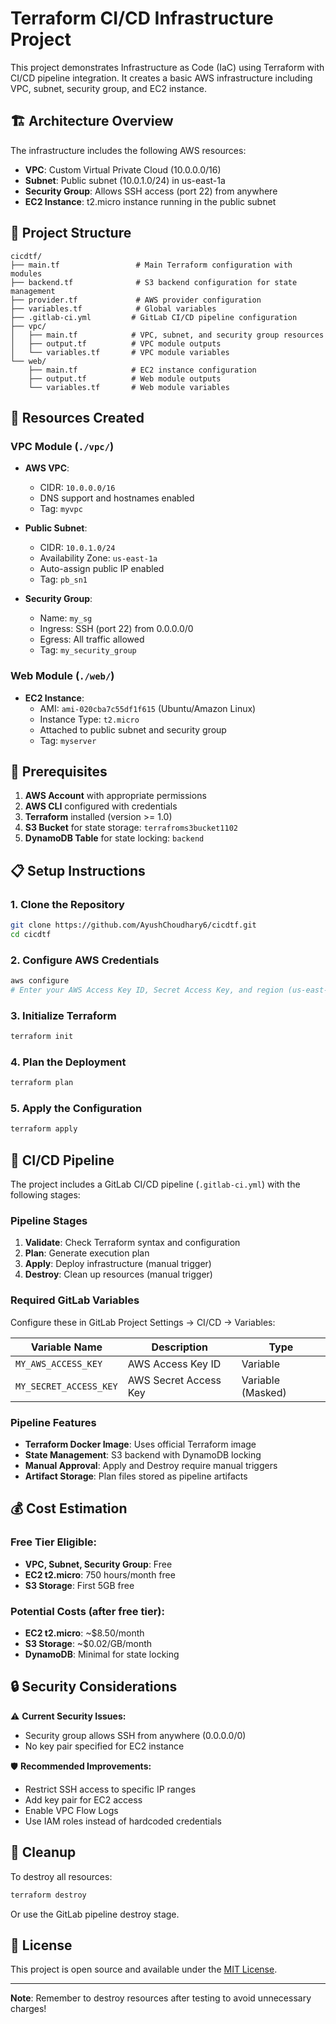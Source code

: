 # Terraform CI/CD Infrastructure Project

This project demonstrates Infrastructure as Code (IaC) using Terraform with CI/CD pipeline integration. It creates a basic AWS infrastructure including VPC, subnet, security group, and EC2 instance.

## 🏗️ Architecture Overview

The infrastructure includes the following AWS resources:

- **VPC**: Custom Virtual Private Cloud (10.0.0.0/16)
- **Subnet**: Public subnet (10.0.1.0/24) in us-east-1a
- **Security Group**: Allows SSH access (port 22) from anywhere
- **EC2 Instance**: t2.micro instance running in the public subnet

## 📁 Project Structure

```
cicdtf/
├── main.tf                 # Main Terraform configuration with modules
├── backend.tf              # S3 backend configuration for state management
├── provider.tf             # AWS provider configuration
├── variables.tf            # Global variables
├── .gitlab-ci.yml         # GitLab CI/CD pipeline configuration
├── vpc/
│   ├── main.tf            # VPC, subnet, and security group resources
│   ├── output.tf          # VPC module outputs
│   └── variables.tf       # VPC module variables
└── web/
    ├── main.tf            # EC2 instance configuration
    ├── output.tf          # Web module outputs
    └── variables.tf       # Web module variables
```

## 🚀 Resources Created

### VPC Module (`./vpc/`)
- **AWS VPC**: 
  - CIDR: `10.0.0.0/16`
  - DNS support and hostnames enabled
  - Tag: `myvpc`

- **Public Subnet**:
  - CIDR: `10.0.1.0/24`
  - Availability Zone: `us-east-1a`
  - Auto-assign public IP enabled
  - Tag: `pb_sn1`

- **Security Group**:
  - Name: `my_sg`
  - Ingress: SSH (port 22) from 0.0.0.0/0
  - Egress: All traffic allowed
  - Tag: `my_security_group`

### Web Module (`./web/`)
- **EC2 Instance**:
  - AMI: `ami-020cba7c55df1f615` (Ubuntu/Amazon Linux)
  - Instance Type: `t2.micro`
  - Attached to public subnet and security group
  - Tag: `myserver`

## 🔧 Prerequisites

1. **AWS Account** with appropriate permissions
2. **AWS CLI** configured with credentials
3. **Terraform** installed (version >= 1.0)
4. **S3 Bucket** for state storage: `terrafroms3bucket1102`
5. **DynamoDB Table** for state locking: `backend`

## 📋 Setup Instructions

### 1. Clone the Repository
```bash
git clone https://github.com/AyushChoudhary6/cicdtf.git
cd cicdtf
```

### 2. Configure AWS Credentials
```bash
aws configure
# Enter your AWS Access Key ID, Secret Access Key, and region (us-east-1)
```

### 3. Initialize Terraform
```bash
terraform init
```

### 4. Plan the Deployment
```bash
terraform plan
```

### 5. Apply the Configuration
```bash
terraform apply
```

## 🔄 CI/CD Pipeline

The project includes a GitLab CI/CD pipeline (`.gitlab-ci.yml`) with the following stages:

### Pipeline Stages
1. **Validate**: Check Terraform syntax and configuration
2. **Plan**: Generate execution plan
3. **Apply**: Deploy infrastructure (manual trigger)
4. **Destroy**: Clean up resources (manual trigger)

### Required GitLab Variables
Configure these in GitLab Project Settings → CI/CD → Variables:

| Variable Name | Description | Type |
|---------------|-------------|------|
| `MY_AWS_ACCESS_KEY` | AWS Access Key ID | Variable |
| `MY_SECRET_ACCESS_KEY` | AWS Secret Access Key | Variable (Masked) |

### Pipeline Features
- **Terraform Docker Image**: Uses official Terraform image
- **State Management**: S3 backend with DynamoDB locking
- **Manual Approval**: Apply and Destroy require manual triggers
- **Artifact Storage**: Plan files stored as pipeline artifacts

## 💰 Cost Estimation

### Free Tier Eligible:
- **VPC, Subnet, Security Group**: Free
- **EC2 t2.micro**: 750 hours/month free
- **S3 Storage**: First 5GB free

### Potential Costs (after free tier):
- **EC2 t2.micro**: ~$8.50/month
- **S3 Storage**: ~$0.02/GB/month
- **DynamoDB**: Minimal for state locking

## 🔒 Security Considerations

⚠️ **Current Security Issues:**
- Security group allows SSH from anywhere (0.0.0.0/0)
- No key pair specified for EC2 instance

🛡️ **Recommended Improvements:**
- Restrict SSH access to specific IP ranges
- Add key pair for EC2 access
- Enable VPC Flow Logs
- Use IAM roles instead of hardcoded credentials

## 🧹 Cleanup

To destroy all resources:
```bash
terraform destroy
```

Or use the GitLab pipeline destroy stage.


## 📄 License

This project is open source and available under the [MIT License](LICENSE).

---

**Note**: Remember to destroy resources after testing to avoid unnecessary charges!


